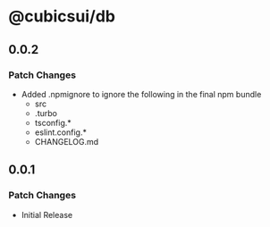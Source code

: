 # @cubicsui/db

## 0.0.2

### Patch Changes

- Added .npmignore to ignore the following in the final npm bundle
  - src
  - .turbo
  - tsconfig.\*
  - eslint.config.\*
  - CHANGELOG.md

## 0.0.1

### Patch Changes

- Initial Release
